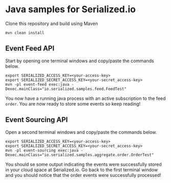 # Java samples for Serialized.io

Clone this repository and build using Maven 

```
mvn clean install
```

## Event Feed API

Start by opening one terminal windows and copy/paste the commands below.

```
export SERIALIZED_ACCESS_KEY=<your-access-key>
export SERIALIZED_SECRET_ACCESS_KEY=<your-secret_access-key>
mvn -pl event-feed exec:java -Dexec.mainClass="io.serialized.samples.feed.FeedTest"
```

You now have a running java process with an active subscription to the feed `order`.
You are now ready to store some events so keep reading!

## Event Sourcing API

Open a second terminal windows and copy/paste the commands below.

```
export SERIALIZED_ACCESS_KEY=<your-access-key>
export SERIALIZED_SECRET_ACCESS_KEY=<your-secret_access-key>
mvn -pl event-sourcing exec:java -Dexec.mainClass="io.serialized.samples.aggregate.order.OrderTest"
```

You should se some output indicating the events were successfully stored in your cloud space at Serialized.io.
Go back to the first terminal window and you should notice that the order events were successfully processed!


